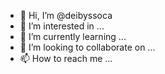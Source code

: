 - 👋 Hi, I’m @deibyssoca
- 👀 I’m interested in ...
- 🌱 I’m currently learning ...
- 💞️ I’m looking to collaborate on ...
- 📫 How to reach me ...

<!---
deibyssoca/deibyssoca is a ✨ special ✨ repository because its `README.md` (this file) appears on your GitHub profile.
You can click the Preview link to take a look at your changes.
--->
